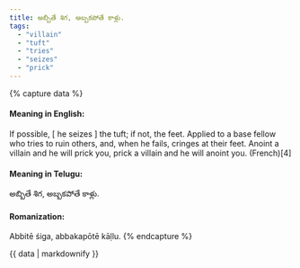 ```yaml
---
title: అబ్బితే శిగ, అబ్బకపోతే కాళ్లు.
tags:
  - "villain"
  - "tuft"
  - "tries"
  - "seizes"
  - "prick"
---
```


{% capture data %}
#### Meaning in English:
If possible, [ he seizes ] the tuft; if not, the feet.
Applied to a base fellow who tries to ruin others, and, when he fails, cringes at their feet.
Anoint a villain and he will prick you, prick a villain and he will anoint you. (French)[4]

#### Meaning in Telugu:
అబ్బితే శిగ, అబ్బకపోతే కాళ్లు.

#### Romanization:
Abbitē śiga, abbakapōtē kāḷlu.
{% endcapture %}

{{ data | markdownify }}

